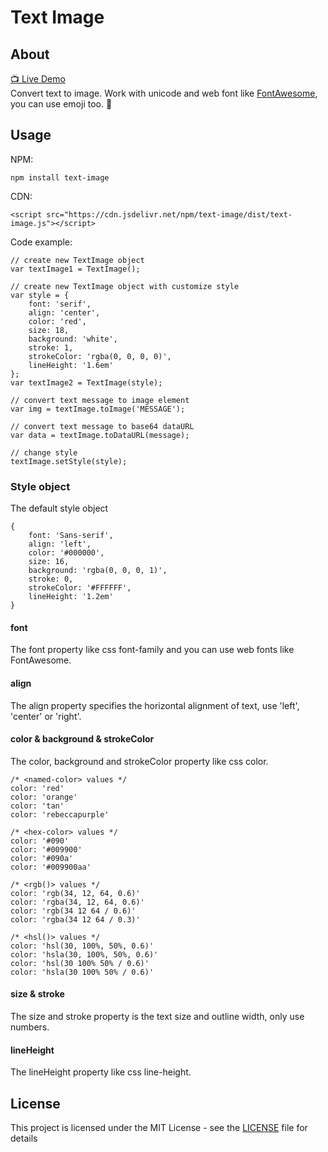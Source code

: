 Text Image
======

## About
[📺 Live Demo](https://vincent7128.github.io/text-image/)  
Convert text to image. Work with unicode and web font like [FontAwesome](http://fontawesome.io/), you can use emoji too. 🚀

## Usage
NPM:
```
npm install text-image
```
CDN:
```
<script src="https://cdn.jsdelivr.net/npm/text-image/dist/text-image.js"></script>
```
Code example:
```
// create new TextImage object
var textImage1 = TextImage();

// create new TextImage object with customize style
var style = {
    font: 'serif',
    align: 'center',
    color: 'red',
    size: 18,
    background: 'white',
    stroke: 1,
    strokeColor: 'rgba(0, 0, 0, 0)',
    lineHeight: '1.6em'
};
var textImage2 = TextImage(style);

// convert text message to image element
var img = textImage.toImage('MESSAGE');

// convert text message to base64 dataURL
var data = textImage.toDataURL(message);

// change style
textImage.setStyle(style);
```

### Style object

The default style object

```
{
    font: 'Sans-serif',
    align: 'left',
    color: '#000000',
    size: 16,
    background: 'rgba(0, 0, 0, 1)',
    stroke: 0,
    strokeColor: '#FFFFFF',
    lineHeight: '1.2em'
}
```

#### font

The font property like css font-family and you can use web fonts like FontAwesome.

#### align
The align property specifies the horizontal alignment of text, use 'left', 'center' or 'right'.

#### color & background & strokeColor

The color, background and strokeColor property like css color.

```
/* <named-color> values */
color: 'red'
color: 'orange'
color: 'tan'
color: 'rebeccapurple'

/* <hex-color> values */
color: '#090'
color: '#009900'
color: '#090a'
color: '#009900aa'

/* <rgb()> values */
color: 'rgb(34, 12, 64, 0.6)'
color: 'rgba(34, 12, 64, 0.6)'
color: 'rgb(34 12 64 / 0.6)'
color: 'rgba(34 12 64 / 0.3)'

/* <hsl()> values */
color: 'hsl(30, 100%, 50%, 0.6)'
color: 'hsla(30, 100%, 50%, 0.6)'
color: 'hsl(30 100% 50% / 0.6)'
color: 'hsla(30 100% 50% / 0.6)'
```

#### size & stroke

The size and stroke property is the text size and outline width, only use numbers.

#### lineHeight

The lineHeight property like css line-height.


## License

This project is licensed under the MIT License - see the [LICENSE](LICENSE) file for details
